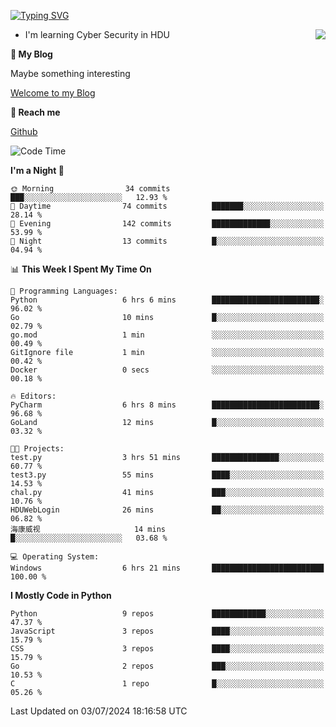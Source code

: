 [![Typing SVG](https://readme-typing-svg.herokuapp.com?font=Fira+Code&pause=1000&random=false&width=450&height=60&lines=Hello+%F0%9F%91%8B%F0%9F%8F%BB;I'm+JBNRZ)](https://git.io/typing-svg)

<a href="#">
  <img align="right" src="https://github-readme-stats.vercel.app/api?username=JBNRZ&show_icons=true&bg_color=15,f2f7fd,E0EAFC" />
</a>

- I'm learning Cyber Security in HDU

 **🌱 My Blog**

Maybe something interesting

[Welcome to my Blog](https://jbnrz.com.cn/)

 **💬 Reach me** 

[Github](https://github.com/JBNRZ)


<!--START_SECTION:waka-->
![Code Time](http://img.shields.io/badge/Code%20Time-566%20hrs%2039%20mins-blue)

**I'm a Night 🦉** 

```text
🌞 Morning                34 commits          ███░░░░░░░░░░░░░░░░░░░░░░   12.93 % 
🌆 Daytime                74 commits          ███████░░░░░░░░░░░░░░░░░░   28.14 % 
🌃 Evening                142 commits         █████████████░░░░░░░░░░░░   53.99 % 
🌙 Night                  13 commits          █░░░░░░░░░░░░░░░░░░░░░░░░   04.94 % 
```


📊 **This Week I Spent My Time On** 

```text
💬 Programming Languages: 
Python                   6 hrs 6 mins        ████████████████████████░   96.02 % 
Go                       10 mins             █░░░░░░░░░░░░░░░░░░░░░░░░   02.79 % 
go.mod                   1 min               ░░░░░░░░░░░░░░░░░░░░░░░░░   00.49 % 
GitIgnore file           1 min               ░░░░░░░░░░░░░░░░░░░░░░░░░   00.42 % 
Docker                   0 secs              ░░░░░░░░░░░░░░░░░░░░░░░░░   00.18 % 

🔥 Editors: 
PyCharm                  6 hrs 8 mins        ████████████████████████░   96.68 % 
GoLand                   12 mins             █░░░░░░░░░░░░░░░░░░░░░░░░   03.32 % 

🐱‍💻 Projects: 
test.py                  3 hrs 51 mins       ███████████████░░░░░░░░░░   60.77 % 
test3.py                 55 mins             ████░░░░░░░░░░░░░░░░░░░░░   14.53 % 
chal.py                  41 mins             ███░░░░░░░░░░░░░░░░░░░░░░   10.76 % 
HDUWebLogin              26 mins             ██░░░░░░░░░░░░░░░░░░░░░░░   06.82 % 
海康威视                     14 mins             █░░░░░░░░░░░░░░░░░░░░░░░░   03.68 % 

💻 Operating System: 
Windows                  6 hrs 21 mins       █████████████████████████   100.00 % 
```

**I Mostly Code in Python** 

```text
Python                   9 repos             ████████████░░░░░░░░░░░░░   47.37 % 
JavaScript               3 repos             ████░░░░░░░░░░░░░░░░░░░░░   15.79 % 
CSS                      3 repos             ████░░░░░░░░░░░░░░░░░░░░░   15.79 % 
Go                       2 repos             ███░░░░░░░░░░░░░░░░░░░░░░   10.53 % 
C                        1 repo              █░░░░░░░░░░░░░░░░░░░░░░░░   05.26 % 
```




 Last Updated on 03/07/2024 18:16:58 UTC
<!--END_SECTION:waka-->
